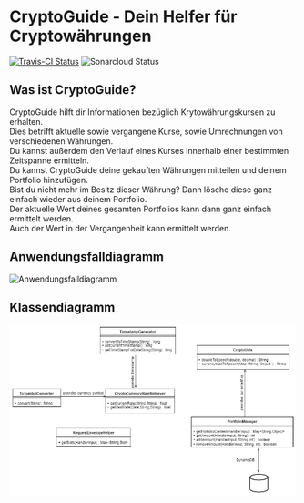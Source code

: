 # CryptoGuide - Dein Helfer für Cryptowährungen
[![Travis-CI Status](https://travis-ci.org/sweIhm-ws2018-19/skillproject-do-3.svg?branch=master)](https://travis-ci.org/sweIhm-ws2018-19/cryptoguide)
![Sonarcloud Status](https://sonarcloud.io/api/project_badges/measure?project=cryptoguide%3ACryptoGuide&metric=alert_status)

## Was ist CryptoGuide?
CryptoGuide hilft dir Informationen bezüglich Krytowährungskursen zu erhalten.  
Dies betrifft aktuelle sowie vergangene Kurse, sowie Umrechnungen von verschiedenen Währungen.  
Du kannst außerdem den Verlauf eines Kurses innerhalb einer bestimmten Zeitspanne ermitteln.  
Du kannst CryptoGuide deine gekauften Währungen mitteilen und deinem Portfolio hinzufügen.  
Bist du nicht mehr im Besitz dieser Währung? Dann lösche diese ganz einfach wieder aus deinem Portfolio.  
Der aktuelle Wert deines gesamten Portfolios kann dann ganz einfach ermittelt werden.  
Auch der Wert in der Vergangenheit kann ermittelt werden.

## Anwendungsfalldiagramm
![Anwendungsfalldiagramm](https://raw.githubusercontent.com/sweIhm-ws2018-19/cryptoguide/master/docs/images/UCAlexa.png)

## Klassendiagramm
![Klassendiagramm](https://raw.githubusercontent.com/sweIhm-ws2018-19/cryptoguide/master/docs/images/Fachklassendiagramm.png)

